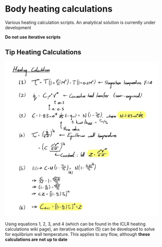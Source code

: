 
# Body heating calculations

Various heating calculation scripts. An analytical solution is currently under development

**Do not use iterative scripts**

## Tip Heating Calculations

![Calculations](./Calculations.jpg)

Using equations 1, 2, 3, and 4 (which can be found in the ICLR heating calculations wiki page), an iterative equation (5) can be developed to solve for equlibrium wall temperature.
This applies to any flow, although **these calculations are not up to date**
